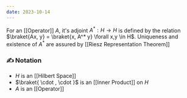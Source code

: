 ```yaml
---
date: 2023-10-14
---
```

For an [[Operator]] $A$, it's adjoint $A^*: H \rightarrow H$  is defined by the relation $\braket{Ax, y} = \braket{x, A^* y} \forall x,y \in H$. Uniqueness and existence of $A^*$ are assured by [[Riesz Representation Theorem]]
### ✍️ Notation
- $H$ is an [[Hilbert Space]] 
- $\braket{ \cdot , \cdot }$ is an [[Inner Product]] on $H$
- $A$ is an [[Operator]]